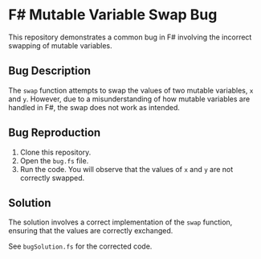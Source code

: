 # F# Mutable Variable Swap Bug

This repository demonstrates a common bug in F# involving the incorrect swapping of mutable variables.

## Bug Description

The `swap` function attempts to swap the values of two mutable variables, `x` and `y`. However, due to a misunderstanding of how mutable variables are handled in F#, the swap does not work as intended.

## Bug Reproduction

1. Clone this repository.
2. Open the `bug.fs` file.
3. Run the code. You will observe that the values of `x` and `y` are not correctly swapped.

## Solution

The solution involves a correct implementation of the `swap` function, ensuring that the values are correctly exchanged.

See `bugSolution.fs` for the corrected code.